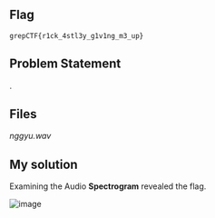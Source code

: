 ## Flag
```
grepCTF{r1ck_4stl3y_g1v1ng_m3_up}
```

## Problem Statement

.

## Files

*nggyu.wav*

## My solution

Examining the Audio **Spectrogram** revealed the flag.

![image](https://user-images.githubusercontent.com/96875426/229518762-d5c56c45-a5e1-4e69-b36d-b76c00a65d0a.png)
